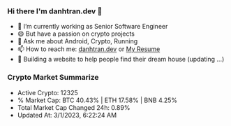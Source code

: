 ### Hi there I'm danhtran.dev 👋

- 🔭 I’m currently working as Senior Software Engineer
- 😄 But have a passion on crypto projects
- 💬 Ask me about Android, Crypto, Running 
- 📫 How to reach me: <a href="https://danhtran.dev" target="_blank">danhtran.dev</a> or <a href="Dan-Resume.pdf" target="_blank">My Resume</a>
- 🌱 Building a website to help people find their dream house (updating ...)

### Crypto Market Summarize
- Active Crypto: 12325
- % Market Cap: BTC 40.43% | ETH 17.58% | BNB 4.25%
- Total Market Cap Changed 24h: 0.89%
- Updated At: 3/1/2023, 6:22:24 AM
